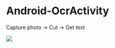 # Android-OcrActivity
Capture photo -> Cut -> Get text

<img src="https://github.com/akimaleo/Android-OpticalCharacterRecognizer/blob/master/git%20images/sample.gif?raw=true">
